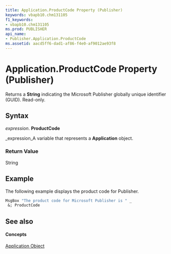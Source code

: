 ```yaml
---
title: Application.ProductCode Property (Publisher)
keywords: vbapb10.chm131105
f1_keywords:
- vbapb10.chm131105
ms.prod: PUBLISHER
api_name:
- Publisher.Application.ProductCode
ms.assetid: aacd5ff6-dad1-af86-f4e0-af9012ae93f8
---
```



# Application.ProductCode Property (Publisher)

Returns a  **String** indicating the Microsoft Publisher globally unique identifier (GUID). Read-only.


## Syntax

 _expression_. **ProductCode**

 _expression_A variable that represents a  **Application** object.


### Return Value

String


## Example

The following example displays the product code for Publisher.


```vb
MsgBox "The product code for Microsoft Publisher is " _ 
 &; ProductCode
```


## See also


#### Concepts


 [Application Object](application-object-publisher.md)

